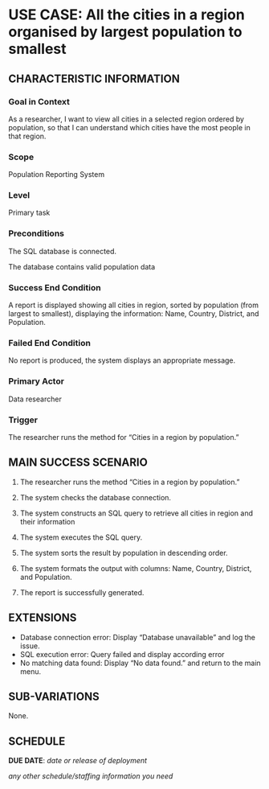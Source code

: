 # USE CASE: All the cities in a region organised by largest population to smallest

## CHARACTERISTIC INFORMATION

### Goal in Context


As a researcher, I want to view all cities in a selected region ordered by population, so that I can understand which cities have the most people in that region.


### Scope

Population Reporting System

### Level

Primary task

### Preconditions

The SQL database is connected.

The database contains valid population data

### Success End Condition

A report is displayed showing all cities in region, sorted by population (from largest to smallest), displaying the information: Name, Country, District, and Population.

### Failed End Condition

No report is produced, the system displays an appropriate message.

### Primary Actor

Data researcher

### Trigger

The researcher runs the method for “Cities in a region by population.”

## MAIN SUCCESS SCENARIO

1. The researcher runs the method “Cities in a region by population.”

2. The system checks the database connection.

3. The system constructs an SQL query to retrieve all cities in region and their information

4. The system executes the SQL query.

5. The system sorts the result by population in descending order.

6. The system formats the output with columns: Name, Country, District, and Population.

7. The report is successfully generated.

## EXTENSIONS

- Database connection error: Display “Database unavailable” and log the issue.
- SQL execution error: Query failed and display according error
- No matching data found: Display “No data found.” and return to the main menu.

## SUB-VARIATIONS

None.

## SCHEDULE

**DUE DATE**: *date or release of deployment*

*any other schedule/staffing information you need*